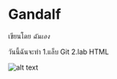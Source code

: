 # Gandalf

เขียนโดย *ฉันเอง*

วันนี้ฉันจะทำ
1.แล็บ Git
2.lab HTML

![alt text](https://news.italy24.press/content/uploads/2023/02/21/682875529e)
